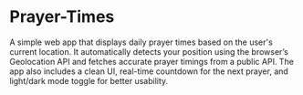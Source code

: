 # Prayer-Times
A simple web app that displays daily prayer times based on the user's current location. It automatically detects your position using the browser’s Geolocation API and fetches accurate prayer timings from a public API. The app also includes a clean UI, real-time countdown for the next prayer, and light/dark mode toggle for better usability.
